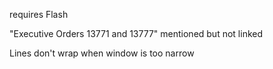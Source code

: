 requires Flash

"Executive Orders 13771 and 13777" mentioned but not linked

Lines don't wrap when window is too narrow
